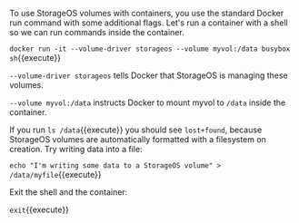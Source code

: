 To use StorageOS volumes with containers, you use the standard Docker run command with some additional flags. Let's run a container with a shell so we can run commands inside the container.

`docker run -it --volume-driver storageos --volume myvol:/data busybox sh`{{execute}}

`--volume-driver storageos` tells Docker that StorageOS is managing these volumes.

`--volume myvol:/data` instructs Docker to mount myvol to `/data` inside the container.

If you run `ls /data`{{execute}} you should see `lost+found`, because StorageOS volumes are automatically formatted with a filesystem on creation. Try writing data into a file:

`echo "I'm writing some data to a StorageOS volume" > /data/myfile`{{execute}}

Exit the shell and the container:

`exit`{{execute}}
